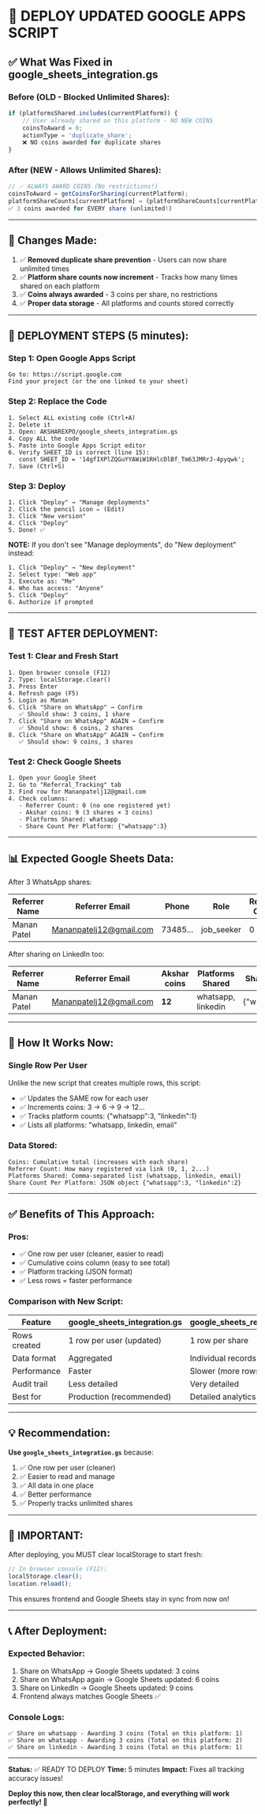 # 🚀 DEPLOY UPDATED GOOGLE APPS SCRIPT

## ✅ What Was Fixed in google_sheets_integration.gs

### **Before (OLD - Blocked Unlimited Shares):**
```javascript
if (platformsShared.includes(currentPlatform)) {
    // User already shared on this platform - NO NEW COINS
    coinsToAward = 0;
    actionType = 'duplicate_share';
    ❌ NO coins awarded for duplicate shares
}
```

### **After (NEW - Allows Unlimited Shares):**
```javascript
// ✅ ALWAYS AWARD COINS (No restrictions!)
coinsToAward = getCoinsForSharing(currentPlatform);
platformShareCounts[currentPlatform] = (platformShareCounts[currentPlatform] || 0) + 1;
✅ 3 coins awarded for EVERY share (unlimited!)
```

---

## 📝 Changes Made:

1. ✅ **Removed duplicate share prevention** - Users can now share unlimited times
2. ✅ **Platform share counts now increment** - Tracks how many times shared on each platform
3. ✅ **Coins always awarded** - 3 coins per share, no restrictions
4. ✅ **Proper data storage** - All platforms and counts stored correctly

---

## 🔧 DEPLOYMENT STEPS (5 minutes):

### **Step 1: Open Google Apps Script**
```
Go to: https://script.google.com
Find your project (or the one linked to your sheet)
```

### **Step 2: Replace the Code**
```
1. Select ALL existing code (Ctrl+A)
2. Delete it
3. Open: AKSHAREXPO/google_sheets_integration.gs
4. Copy ALL the code
5. Paste into Google Apps Script editor
6. Verify SHEET_ID is correct (line 15):
   const SHEET_ID = '14gfIXPlZQGuYYAWiW1RHlcDlBf_Tm63JMRrJ-4pyqwk';
7. Save (Ctrl+S)
```

### **Step 3: Deploy**
```
1. Click "Deploy" → "Manage deployments"
2. Click the pencil icon ✏️ (Edit)
3. Click "New version"
4. Click "Deploy"
5. Done! ✅
```

**NOTE:** If you don't see "Manage deployments", do "New deployment" instead:
```
1. Click "Deploy" → "New deployment"
2. Select type: "Web app"
3. Execute as: "Me"
4. Who has access: "Anyone"
5. Click "Deploy"
6. Authorize if prompted
```

---

## 🧪 TEST AFTER DEPLOYMENT:

### **Test 1: Clear and Fresh Start**
```
1. Open browser console (F12)
2. Type: localStorage.clear()
3. Press Enter
4. Refresh page (F5)
5. Login as Manan
6. Click "Share on WhatsApp" → Confirm
   ✅ Should show: 3 coins, 1 share
7. Click "Share on WhatsApp" AGAIN → Confirm
   ✅ Should show: 6 coins, 2 shares
8. Click "Share on WhatsApp" AGAIN → Confirm
   ✅ Should show: 9 coins, 3 shares
```

### **Test 2: Check Google Sheets**
```
1. Open your Google Sheet
2. Go to "Referral_Tracking" tab
3. Find row for Mananpatelj12@gmail.com
4. Check columns:
   - Referrer Count: 0 (no one registered yet)
   - Akshar coins: 9 (3 shares × 3 coins)
   - Platforms Shared: whatsapp
   - Share Count Per Platform: {"whatsapp":3}
```

---

## 📊 Expected Google Sheets Data:

After 3 WhatsApp shares:

| Referrer Name | Referrer Email | Phone | Role | Referrer Count | Akshar coins | Timestamp | Platforms Shared | Share Count Per Platform |
|--------------|----------------|-------|------|----------------|--------------|-----------|------------------|--------------------------|
| Manan Patel | Mananpatelj12@gmail.com | 73485... | job_seeker | 0 | **9** | 10/3/2025 | whatsapp | {"whatsapp":3} |

After sharing on LinkedIn too:

| Referrer Name | Referrer Email | Akshar coins | Platforms Shared | Share Count Per Platform |
|--------------|----------------|--------------|------------------|--------------------------|
| Manan Patel | Mananpatelj12@gmail.com | **12** | whatsapp, linkedin | {"whatsapp":3,"linkedin":1} |

---

## 🎯 How It Works Now:

### **Single Row Per User**
Unlike the new script that creates multiple rows, this script:
- ✅ Updates the SAME row for each user
- ✅ Increments coins: 3 → 6 → 9 → 12...
- ✅ Tracks platform counts: {"whatsapp":3, "linkedin":1}
- ✅ Lists all platforms: "whatsapp, linkedin, email"

### **Data Stored:**
```
Coins: Cumulative total (increases with each share)
Referrer Count: How many registered via link (0, 1, 2...)
Platforms Shared: Comma-separated list (whatsapp, linkedin, email)
Share Count Per Platform: JSON object {"whatsapp":3, "linkedin":2}
```

---

## ✅ Benefits of This Approach:

### **Pros:**
- ✅ One row per user (cleaner, easier to read)
- ✅ Cumulative coins column (easy to see total)
- ✅ Platform tracking (JSON format)
- ✅ Less rows = faster performance

### **Comparison with New Script:**
| Feature | google_sheets_integration.gs | google_sheets_referral_script.gs |
|---------|------------------------------|-----------------------------------|
| Rows created | 1 row per user (updated) | 1 row per share |
| Data format | Aggregated | Individual records |
| Performance | Faster | Slower (more rows) |
| Audit trail | Less detailed | Very detailed |
| Best for | Production (recommended) | Detailed analytics |

---

## 💡 Recommendation:

**Use `google_sheets_integration.gs`** because:
1. ✅ One row per user (cleaner)
2. ✅ Easier to read and manage
3. ✅ All data in one place
4. ✅ Better performance
5. ✅ Properly tracks unlimited shares

---

## 🚨 IMPORTANT:

After deploying, you MUST clear localStorage to start fresh:

```javascript
// In browser console (F12):
localStorage.clear();
location.reload();
```

This ensures frontend and Google Sheets stay in sync from now on!

---

## 📞 After Deployment:

### **Expected Behavior:**
1. Share on WhatsApp → Google Sheets updated: 3 coins
2. Share on WhatsApp again → Google Sheets updated: 6 coins
3. Share on LinkedIn → Google Sheets updated: 9 coins
4. Frontend always matches Google Sheets ✅

### **Console Logs:**
```
✅ Share on whatsapp - Awarding 3 coins (Total on this platform: 1)
✅ Share on whatsapp - Awarding 3 coins (Total on this platform: 2)
✅ Share on linkedin - Awarding 3 coins (Total on this platform: 1)
```

---

**Status:** ✅ READY TO DEPLOY
**Time:** 5 minutes
**Impact:** Fixes all tracking accuracy issues!

**Deploy this now, then clear localStorage, and everything will work perfectly! 🎉**

